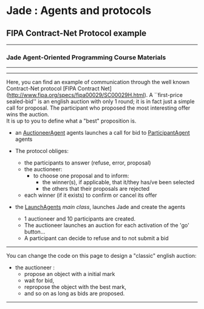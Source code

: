 # Jade : Agents and protocols

##  FIPA Contract-Net Protocol example

---
### Jade Agent-Oriented Programming Course Materials

---


--- 

Here, you can find an example of communication through the well known Contract-Net protocol [FIPA Contract Net]
(http://www.fipa.org/specs/fipa00029/SC00029H.html).
A ``first-price sealed-bid'' is an english auction with only 1 round; it is in fact just a simple call for proposal.
The participant who proposed the most interesting offer wins the auction.<br>
It is up to you to define what a "best" proposition is.


- an [AuctioneerAgent](https://github.com/EmmanuelADAM/jade/blob/master/protocoles/anglaisesscellees/agents/AuctioneerAgent.java) agents launches a call for bid to [ParticipantAgent](https://github.com/EmmanuelADAM/jade/blob/master/protocoles/anglaisesscellees/agents/AgentParticipant.java) agents
- The protocol obliges:
    - the participants to answer (refuse, error, proposal)
    - the auctioneer:
        - to choose one proposal and to inform: 
          - the winner(s), if applicable, that it/they has/ve been selected
          - the others that their proposals are rejected 
    - each winner (if it exists) to confirm or cancel its offer

- the [LaunchAgents](https://https://github.com/EmmanuelADAM/jade/blob/master/protocoles/anglaisesscellees/launch/LaunchAgents.java) *main class*, launches Jade and create the agents
    - 1 auctioneer and 10 participants are created.
    - The auctioneer launches an auction for each activation of the 'go' button...
    - A participant can decide to refuse and to not submit a bid

---
You can change the code on this page to design a "classic" english auction: 

- the auctioneer : 
  - propose an object with a initial mark
  - wait for bid,
  - repropose the object with the best mark,
  - and so on as long as bids are proposed.

 ---